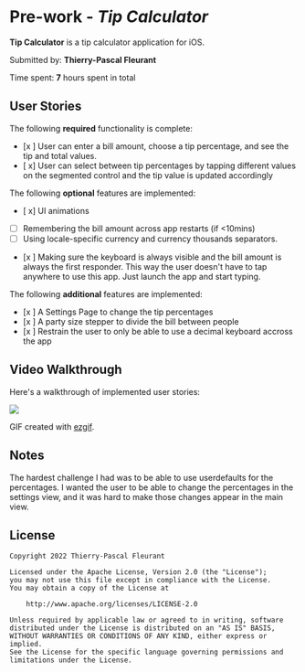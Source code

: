 # Pre-work - *Tip Calculator*

**Tip Calculator** is a tip calculator application for iOS.

Submitted by: **Thierry-Pascal Fleurant**

Time spent: **7** hours spent in total

## User Stories

The following **required** functionality is complete:

* [x ] User can enter a bill amount, choose a tip percentage, and see the tip and total values.
* [ x] User can select between tip percentages by tapping different values on the segmented control and the tip value is updated accordingly

The following **optional** features are implemented:

* [ x] UI animations
* [ ] Remembering the bill amount across app restarts (if <10mins)
* [ ] Using locale-specific currency and currency thousands separators.
* [x ] Making sure the keyboard is always visible and the bill amount is always the first responder. This way the user doesn't have to tap anywhere to use this app. Just launch the app and start typing.

The following **additional** features are implemented:

- [x ] A Settings Page to change the tip percentages
- [x ] A party size stepper to divide the bill between people 
- [x ] Restrain the user to only be able to use a decimal keyboard accross the app

## Video Walkthrough

Here's a walkthrough of implemented user stories:

![](https://i.imgur.com/z2zIzmx.gif)


GIF created with [ezgif](https://ezgif.com/).

## Notes

The hardest challenge I had was to be able to use userdefaults for the percentages.
I wanted the user to be able to change the percentages in the settings view, and it was hard to make those changes appear in the main view.

## License

    Copyright 2022 Thierry-Pascal Fleurant

    Licensed under the Apache License, Version 2.0 (the "License");
    you may not use this file except in compliance with the License.
    You may obtain a copy of the License at

        http://www.apache.org/licenses/LICENSE-2.0

    Unless required by applicable law or agreed to in writing, software
    distributed under the License is distributed on an "AS IS" BASIS,
    WITHOUT WARRANTIES OR CONDITIONS OF ANY KIND, either express or implied.
    See the License for the specific language governing permissions and
    limitations under the License.
